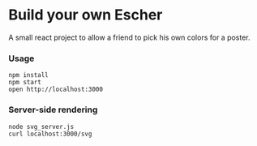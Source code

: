 Build your own Escher
=====================

A small react project to allow a friend to pick his own colors for a poster.

### Usage

```
npm install
npm start
open http://localhost:3000
```

### Server-side rendering

```
node svg_server.js
curl localhost:3000/svg
```
